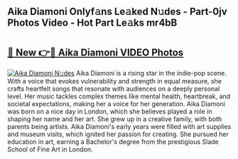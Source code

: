## Aika Diamoni Onlyf𝚊ns Le𝚊ked N𝚞des - Part-0jv Photos Video - Hot Part Le𝚊ks mr4bB

# <h2><a href="http://ab67335.deff.icu/?id=Aika+Diamoni">🔗 New 👉🔴 Aika Diamoni VIDEO Photos</a></h2>

[![Aika Diamoni N𝚞des](https://i.imgur.com/rIISA9y.gif)](http://ab67335.deff.icu/?id=Aika+Diamoni)
Aika Diamoni is a rising star in the indie-pop scene. With a voice that evokes vulnerability and strength in equal measure, she crafts heartfelt songs that resonate with audiences on a deeply personal level. Her music tackles complex themes like mental health, heartbreak, and societal expectations, making her a voice for her generation. Aika Diamoni was born on a nice day in London, which she believes played a role in shaping her name and her art. She grew up in a creative family, with both parents being artists. Aika Diamoni's early years were filled with art supplies and museum visits, which ignited her passion for creating. She pursued her education in art, earning a Bachelor's degree from the prestigious Slade School of Fine Art in London.
